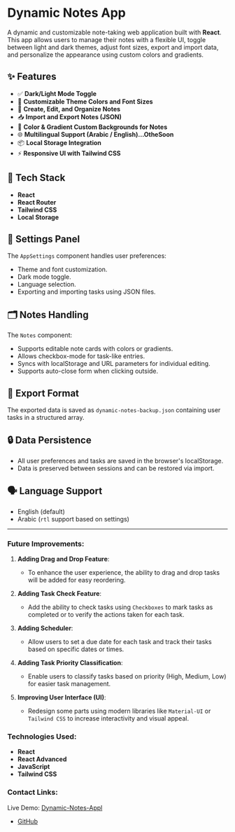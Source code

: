 # Dynamic Notes App

A dynamic and customizable note-taking web application built with **React**. This app allows users to manage their notes with a flexible UI, toggle between light and dark themes, adjust font sizes, export and import data, and personalize the appearance using custom colors and gradients.

## ✨ Features

- ✅ **Dark/Light Mode Toggle**
- 🎨 **Customizable Theme Colors and Font Sizes**
- 📝 **Create, Edit, and Organize Notes**
- 📥 **Import and Export Notes (JSON)**
- 📂 **Color & Gradient Custom Backgrounds for Notes**
- 🌐 **Multilingual Support (Arabic / English)...OtheSoon**
- 📦 **Local Storage Integration**
- ⚡ **Responsive UI with Tailwind CSS**

## 🧠 Tech Stack

- **React**
- **React Router**
- **Tailwind CSS**
- **Local Storage**

## 🔧 Settings Panel

The `AppSettings` component handles user preferences:

- Theme and font customization.
- Dark mode toggle.
- Language selection.
- Exporting and importing tasks using JSON files.

## 🗂 Notes Handling

The `Notes` component:

- Supports editable note cards with colors or gradients.
- Allows checkbox-mode for task-like entries.
- Syncs with localStorage and URL parameters for individual editing.
- Supports auto-close form when clicking outside.

## 📁 Export Format

The exported data is saved as `dynamic-notes-backup.json` containing user tasks in a structured array.

## 🔒 Data Persistence

- All user preferences and tasks are saved in the browser's localStorage.
- Data is preserved between sessions and can be restored via import.

## 🗣 Language Support

- English (default)
- Arabic (`rtl` support based on settings)

---

### **Future Improvements:**

1. **Adding Drag and Drop Feature**:

   - To enhance the user experience, the ability to drag and drop tasks will be added for easy reordering.

2. **Adding Task Check Feature**:

   - Add the ability to check tasks using `Checkboxes` to mark tasks as completed or to verify the actions taken for each task.

3. **Adding Scheduler**:

   - Allow users to set a due date for each task and track their tasks based on specific dates or times.

4. **Adding Task Priority Classification**:

   - Enable users to classify tasks based on priority (High, Medium, Low) for easier task management.

5. **Improving User Interface (UI)**:
   - Redesign some parts using modern libraries like `Material-UI` or `Tailwind CSS` to increase interactivity and visual appeal.

### **Technologies Used:**

- **React**
- **React Advanced**
- **JavaScript**
- **Tailwind CSS**

### **Contact Links:**

Live Demo: [Dynamic-Notes-Appl](https://react-training-zone.vercel.app/)

- [GitHub](https://github.com/Abdallah-Mushtaha)
